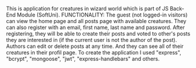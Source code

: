 This is application for creatures in wizard world which is part of JS Back-End Module (SoftUni).
FUNCTIONALITY:
 The guest (not logged-in visitors) can view the home page and all posts page with available creatures. 
 They can also register with an email, first name, last name and password. After registering, they will be
 able to create their posts and voted to other's posts they are interested in (if the current user is not the author of the post).
 Authors can edit or delete posts at any time. And they can see all of their creatures in their profil page.
To create the application I used "express", "bcrypt", "mongoose", "jwt", "express-handlebars" and others. 
